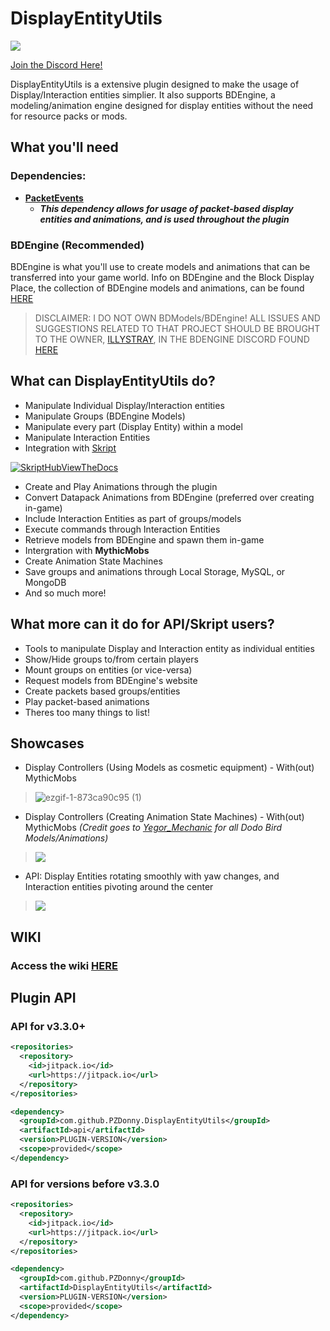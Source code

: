 # DisplayEntityUtils
[![](https://jitpack.io/v/PZDonny/DisplayEntityUtils.svg)](https://jitpack.io/#PZDonny/DisplayEntityUtils)

[Join the Discord Here!](https://discord.gg/k3wtdG5fRZ)

DisplayEntityUtils is a extensive plugin designed to make the usage of Display/Interaction entities simplier. It also supports BDEngine, a modeling/animation engine designed for display entities without the need for resource packs or mods.

## What you'll need
### Dependencies:
- **[PacketEvents](https://modrinth.com/plugin/packetevents)**
  - **_This dependency allows for usage of packet-based display entities and animations, and is used throughout the plugin_** 

### BDEngine (Recommended)
BDEngine is what you'll use to create models and animations that can be transferred into your game world. Info on BDEngine and the Block Display Place, the collection of BDEngine models and animations, can be found [HERE](block-display.com)
> DISCLAIMER: I DO NOT OWN BDModels/BDEngine! ALL ISSUES AND SUGGESTIONS RELATED TO THAT PROJECT SHOULD BE BROUGHT TO THE OWNER, [ILLYSTRAY](https://illystray.com), IN THE BDENGINE DISCORD FOUND [HERE](https://discord.com/invite/VCeHfSd6Xa)

## What can DisplayEntityUtils do?
- Manipulate Individual Display/Interaction entities
- Manipulate Groups (BDEngine Models)
- Manipulate every part (Display Entity) within a model
- Manipulate Interaction Entities
- Integration with [Skript](https://github.com/SkriptLang/Skript)

[![SkriptHubViewTheDocs](http://skripthub.net/static/addon/ViewTheDocsButton.png)](http://skripthub.net/docs/?addon=DisplayEntityUtils)

- Create and Play Animations through the plugin
- Convert Datapack Animations from BDEngine (preferred over creating in-game)
- Include Interaction Entities as part of groups/models
- Execute commands through Interaction Entities
- Retrieve models from BDEngine and spawn them in-game
- Intergration with **MythicMobs**
- Create Animation State Machines
- Save groups and animations through Local Storage, MySQL, or MongoDB
- And so much more!

## What more can it do for API/Skript users?
- Tools to manipulate Display and Interaction entity as individual entities
- Show/Hide groups to/from certain players
- Mount groups on entities (or vice-versa)
- Request models from BDEngine's website
- Create packets based groups/entities
- Play packet-based animations
- Theres too many things to list!

## Showcases
- Display Controllers (Using Models as cosmetic equipment) - With(out) MythicMobs
> ![ezgif-1-873ca90c95 (1)](https://github.com/user-attachments/assets/ee189856-3459-49b8-b75c-4c18d1b43818)

- Display Controllers (Creating Animation State Machines) - With(out) MythicMobs *(Credit goes to [Yegor_Mechanic](https://block-display.com/author/yegor_mechanic/) for all Dodo Bird Models/Animations)*
> ![](https://github.com/user-attachments/assets/594a4ffe-89cf-4e49-aff5-2f8c43ea21ad)

- API: Display Entities rotating smoothly with yaw changes, and Interaction entities pivoting around the center
> ![](https://github.com/user-attachments/assets/5c333cd4-71ba-4ad1-a631-f8ec648651f0)

## WIKI
### Access the wiki [HERE](https://github.com/PZDonny/DisplayEntityUtils/wiki)

## Plugin API

### API for v3.3.0+
```xml
<repositories>
  <repository>
    <id>jitpack.io</id>
    <url>https://jitpack.io</url>
  </repository>
</repositories>

<dependency>
  <groupId>com.github.PZDonny.DisplayEntityUtils</groupId>
  <artifactId>api</artifactId>
  <version>PLUGIN-VERSION</version>
  <scope>provided</scope>
</dependency>
```

### API for versions before v3.3.0
```xml
<repositories>
  <repository>
    <id>jitpack.io</id>
    <url>https://jitpack.io</url>
  </repository>
</repositories>

<dependency>
  <groupId>com.github.PZDonny</groupId>
  <artifactId>DisplayEntityUtils</artifactId>
  <version>PLUGIN-VERSION</version>
  <scope>provided</scope>
</dependency>
```
